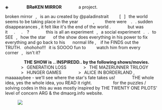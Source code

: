 ◈   ⠀⠀⠀⠀⠀  <strong>BRøKEN MIRROR</strong>⠀⠀⠀⠀⠀      a project.
 
 broken mirror⠀,⠀is an au created by @paIadinstrait
 ⠀⠀⠀[⠀]⠀the world seems to be taking place in the year ⠀⠀⠀⠀ ,
 ⠀⠀⠀there were ⠀.⠀. sudden disappearances , it felt like it's the end of the world .
 ⠀⠀⠀⠀⠀but was it⠀⠀.⠀⠀.⠀ ?⠀
 ⠀⠀⠀⠀this is all an experiment⠀,⠀a social experiment⠀.⠀.⠀to SEE⠀,⠀how the star
 ⠀⠀of the show does everything in his power to fix everything and go back to his ⠀⠀normal life , ⠀if he FINDS out the TRUTH.⠀ohohoho!!!⠀it is SOOOO fun to ⠀⠀⠀watch him from every corner⠀,⠀isn't it?
 
 
 ⠀⠀⠀⠀⠀⠀<strong>THE SHOW is .. INSPIREDD.. by the following shows/movies.</strong>
 ⠀⠀⠀⠀⠀>⠀GENERATION LOSS
 ⠀⠀⠀⠀⠀>⠀THE MAZERUNNER TRILOGY
 ⠀⠀⠀⠀⠀>⠀HUNGER GAMES
 ⠀⠀⠀⠀⠀>⠀ALICE IN BORDERLAND , maaaaaybee - we'll see where the star's fate takes us!
 ⠀⠀⠀⠀⠀THE whole idea, yes the whole idea, you READ it right.
 ⠀⠀⠀⠀⠀⠀ for the puzzles / solving codes in this au was mostly inspired by THE TWENTY ONE PILOTS' level of concern ARG & the dmaorg.info website.
 
 
 ⠀⠀⠀⠀![](https://komarev.com/ghpvc/?username=TheBrokenMirrors&label=profile+visits&color=ff0000)
